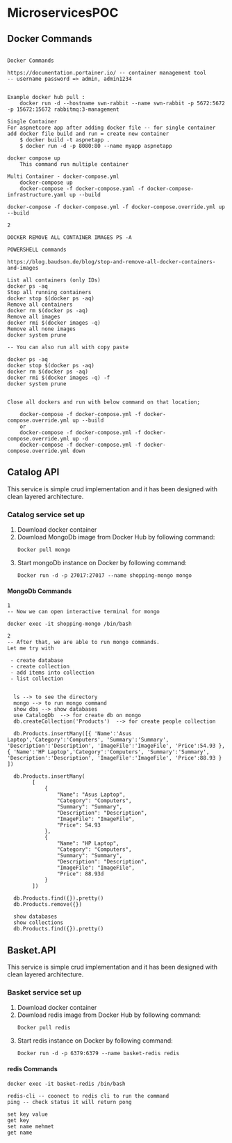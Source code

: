 # MicroservicesPOC

## Docker Commands
```

Docker Commands

https://documentation.portainer.io/ -- container management tool
-- username password => admin, admin1234


Example docker hub pull :
	docker run -d --hostname swn-rabbit --name swn-rabbit -p 5672:5672 -p 15672:15672 rabbitmq:3-management

Single Container
For aspnetcore app after adding docker file -- for single container add docker file build and run = create new container
	$ docker build -t aspnetapp .
	$ docker run -d -p 8080:80 --name myapp aspnetapp

docker compose up
	This command run multiple container

Multi Container - docker-compose.yml
	docker-compose up
	docker-compose -f docker-compose.yaml -f docker-compose-infrastructure.yaml up --build

docker-compose -f docker-compose.yml -f docker-compose.override.yml up --build

2

DOCKER REMOVE ALL CONTAINER IMAGES PS -A

POWERSHELL commands

https://blog.baudson.de/blog/stop-and-remove-all-docker-containers-and-images

List all containers (only IDs)
docker ps -aq
Stop all running containers
docker stop $(docker ps -aq)
Remove all containers
docker rm $(docker ps -aq)
Remove all images
docker rmi $(docker images -q)
Remove all none images
docker system prune

-- You can also run all with copy paste

docker ps -aq
docker stop $(docker ps -aq)
docker rm $(docker ps -aq)
docker rmi $(docker images -q) -f
docker system prune


Close all dockers and run with below command on that location;

	docker-compose -f docker-compose.yml -f docker-compose.override.yml up --build
	or
	docker-compose -f docker-compose.yml -f docker-compose.override.yml up -d
	docker-compose -f docker-compose.yml -f docker-compose.override.yml down
```

## Catalog API
This service is simple crud implementation and it has been designed with clean layered architecture.

### Catalog service set up

1. Download docker container
2. Download MongoDb image from Docker Hub by following command:
   ```
   Docker pull mongo
   ```
3. Start mongoDb instance on Docker by following command:
   ```
   Docker run -d -p 27017:27017 --name shopping-mongo mongo
   ```
   

  #### MongoDb Commands
  ```
  1
  -- Now we can open interactive terminal for mongo

  docker exec -it shopping-mongo /bin/bash

  2
  -- After that, we are able to run mongo commands. 
  Let me try with 

   - create database
   - create collection
   - add items into collection
   - list collection


    ls --> to see the directory
    mongo --> to run mongo command
    show dbs --> show databases
    use CatalogDb  --> for create db on mongo
    db.createCollection('Products')  --> for create people collection

    db.Products.insertMany([{ 'Name':'Asus Laptop','Category':'Computers', 'Summary':'Summary', 'Description':'Description', 'ImageFile':'ImageFile', 'Price':54.93 }, { 'Name':'HP Laptop','Category':'Computers', 'Summary':'Summary', 'Description':'Description', 'ImageFile':'ImageFile', 'Price':88.93 } ])

    db.Products.insertMany(
          [
              {
                  "Name": "Asus Laptop",
                  "Category": "Computers",
                  "Summary": "Summary",
                  "Description": "Description",
                  "ImageFile": "ImageFile",
                  "Price": 54.93
              },
              {
                  "Name": "HP Laptop",
                  "Category": "Computers",
                  "Summary": "Summary",
                  "Description": "Description",
                  "ImageFile": "ImageFile",
                  "Price": 88.93d
              }
          ])

    db.Products.find({}).pretty()
    db.Products.remove({})

    show databases
    show collections
    db.Products.find({}).pretty()
  ```

## Basket.API

This service is simple crud implementation and it has been designed with clean layered architecture.

### Basket service set up
1. Download docker container
2. Download redis image from Docker Hub by following command:
   ```
   Docker pull redis
   ```
3. Start redis instance on Docker by following command:
   ```
   Docker run -d -p 6379:6379 --name basket-redis redis
   ```
   
  #### redis Commands
 ```
docker exec -it basket-redis /bin/bash

redis-cli -- coonect to redis cli to run the command
ping -- check status it will return pong

set key value
get key
set name mehmet
get name

 ```

